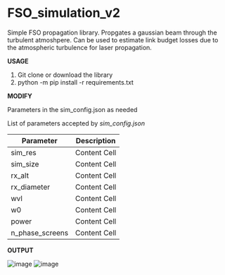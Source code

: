 # FSO_simulation_v2
Simple FSO propagation library. Propgates a gaussian beam through the turbulent atmoshpere. Can be used to estimate link budget losses due to the atmospheric turbulence for laser propagation. 

**USAGE**

1. Git clone or download the library
2. python -m pip install -r requirements.txt 

**MODIFY**

Parameters in the sim_config.json as needed

List of parameters accepted by *sim_config.json*

| Parameter       | Description   |
| -------------   | ------------- |
| sim_res         | Content Cell  |
| sim_size        | Content Cell  |
| rx_alt          | Content Cell  |
| rx_diameter     | Content Cell  |
| wvl             | Content Cell  |
| w0              | Content Cell  |
| power           | Content Cell  |
| n_phase_screens | Content Cell  |

**OUTPUT**

![image](https://github.com/MarcnKov/FSO_simulation_v2/assets/46137836/71328fd6-879a-43f7-8ad5-fec775ab6a4f)
![image](https://github.com/MarcnKov/FSO_simulation_v2/assets/46137836/bf415d49-0fd7-4813-9054-15187ec97dfb)
